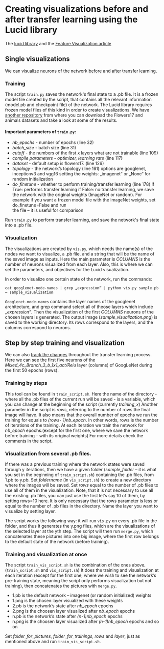 # Creating visualizations before and after transfer learning using the Lucid library

The [lucid library](https://github.com/tensorflow/lucid) and the [Feature Visualization article](https://distill.pub/2017/feature-visualization/)

## Single visualizations

We can visualize neurons of the network [before](https://github.com/robisz1911/LUCID_RESULTS/blob/master/single_results/googlenet_default.png) and [after](https://github.com/robisz1911/LUCID_RESULTS/blob/master/single_results/flowers/flowers_20cutoff.png) transfer learning.

### Training
The script `train.py` saves the network's final state to a .pb file. It is a frozen model file created by the script, that contains all the relevant information (model.pb and checkpoint file) of the network. The Lucid library requires frozen model files of this kind in order to create visualizations.
We have [another repository](https://github.com/robisz1911/LUCID_RESULTS) from where you can download the Flowers17 and animals datasets and take a look at some of the results.

#### Important parameters of `train.py`:
 - *nb_epochs* - number of epochs (line 32)
 - *batch_size* - batch size (line 31)
 - *cutoff* - the numbers of the first x layers what are not trainable (line 109)
 - *compile parameters - optimizer, learning rate* (line 117)
 - *dataset* - default setup is flowers17. (line 126)
 - *topology* - the network’s topology (line 161)
                options are googlenet, inceptionv3 and vgg16
                setting the weights: „imagenet” or „None” for random initialization
 - *do_finetune* - whether to perform training/transfer learning (line 178)
                   if True: performs transfer learning
                   if False: no transfer learning, we save the network with the original weights (ImageNet or random). 
                   For example if you want a frozen model file with the ImageNet weights, set do_finetune=False and run                   
                   the file – it is useful for comparison

Run `train.py` to perform transfer learning, and save the network's final state into a .pb file.

### Visualization
The visualizations are created by `vis.py`, which needs the name(s) of the nodes we want to visualize, a .pb file, and a string that will be the name of the saved image as inputs. Here the main parameter is *COLUMNS* is the number of neurons visualized from each layer.
Also, this is where we can set the parameters, and objectives for the Lucid visualization.

In order to visualize one certain state of the network, run the commands:
```
cat googlenet-node-names | grep „expression” | python vis.py sample.pb – sample_visualization
```
`Googlenet-node-names` contains the layer names of the googlenet architecture, and grep
command select all of theose layers which include *„expression”*. Then the visualization of the
first *COLUMNS* neurons of the chosen layers is generated. The output image (*sample_visualization.png*) 
is saved to the working directory. Its rows correspond to the layers, and the columns correspond to neurons.

## Step by step training and visualization

We can also [track the changes](https://github.com/robisz1911/LUCID_RESULTS/blob/master/steps_results/PICTURES/flowers_20cutoff_50epochs_mixed4c_png/merged.png) throughout the transfer learning process. 
Here we can see the first five neurons of the *Mixed_4c_Branch_3_b_1x1_act/Relu* layer (columns) of GoogLeNet during the 
first 50 epochs (rows). 

### Training by steps
This tool can be found in `train_script.sh`. Here the name of the directory - where all the .pb
files of the current run will be saved - is a variable, which you can change at the beginning of
the script (currently *training_x*)
Another parameter in the script is *rows*, referring to the number of rows the final image will
have. It also means that the overall number of epochs we run the training for equals to *(rows-
1)nb_epoch*. In other words, rows is the number of iterations of the training. At each iteration
we train the network for *nb_epoch* epochs.(except for the first one, where we save the
network before training – with its original weights) For more details check the comments in
the script.


### Visualization from several .pb files.
If there was a previous training where the network states were saved through y iterations, then
we have a given folder (*sample_folder* – it is what you set in the beginning of `train_script.sh`)
containing the .pb files, from 1.pb to y.pb.
Set *foldername* (in `vis_script.sh`) to create a new directory where the images will be saved. Set
*rows* equal to the number of .pb files to use all of them in the visualization. Note, that it is not
necessary to use all the existing .pb files, you can just use the first let’s say 10 of them, by
setting rows=10 here. It is only necessary that the rows parameter is less or equal to the
number of .pb files in the directory. Name the layer you want to visualize by setting layer.

The script works the following way: it will run `vis.py` on every .pb file in the folder, and thus
it generates the y.png files, which are the visualizations of the selected layer at the yth step.
The script will then run `merge.py`, which concatenates these pictures into one big image,
where the first row belongs to the default state of the network (before training).


### Training and visualization at once
The script `train_vis_script.sh` is the combination of the ones above. (`train_script.sh` and
`vis_script.sh`)
It does the training and visualization at each iteration (except for the first one, where we wish
to see the network’s pre-training state, meaning the script only performs visualization but not
training), then concatenates the pictures with `merge.py`.
 - 1.pb is the default network – imagenet (or random initialized) weights
 - 1.png is the chosen layer visualized with these weights
 - 2.pb is the network’s state after *nb_epoch* epochs
 - 2.png is the choosen layer visualized after *nb_epoch* epochs
 - n.pb is the network’s state after *(n-1)nb_epoch* epochs
 - n.png is the choosen layer visualized after *(n-1)nb_epoch* epochs and so on

Set *folder_for_pictures*, *folder_for_trainings*, *rows* and *layer*, just as mentioned above and run `train_vis_script.sh`.
